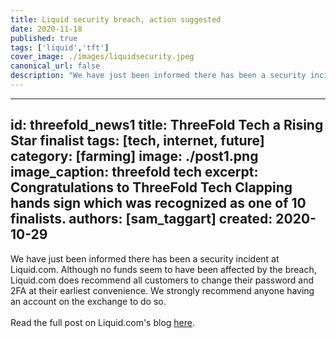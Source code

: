 ```yaml
---
title: Liquid security breach, action suggested
date: 2020-11-18
published: true
tags: ['liquid','tft']
cover_image: ./images/liquidsecurity.jpeg
canonical_url: false
description: "We have just been informed there has been a security incident at Liquid.com. Although no funds seem to have been affected by the breach, Liquid.com does recommend all customers to change their password and 2FA at their earliest convenience."
---
```


---
id: threefold_news1
title: ThreeFold Tech a Rising Star finalist
tags: [tech, internet, future]
category: [farming]
image: ./post1.png
image_caption: threefold tech
excerpt: Congratulations to ThreeFold Tech Clapping hands sign which was recognized as one of 10 finalists.
authors: [sam_taggart]
created: 2020-10-29
---

We have just been informed there has been a security incident at Liquid.com. Although no funds seem to have been affected by the breach, Liquid.com does recommend all customers to change their password and 2FA at their earliest convenience. We strongly recommend anyone having an account on the exchange to do so.
<br/>
<br/>
Read the full post on Liquid.com's blog [here](https://blog.liquid.com/security-incident-november-13-2020).
